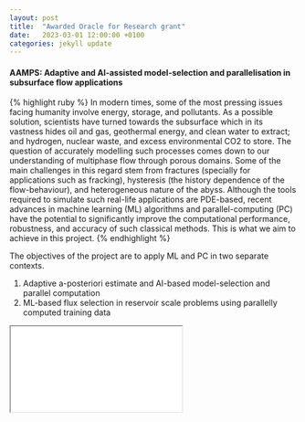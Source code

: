 ```yaml
---
layout: post
title:  "Awarded Oracle for Research grant"
date:   2023-03-01 12:00:00 +0100
categories: jekyll update
---
```



<h4><b>AAMPS</b>: Adaptive and AI-assisted model-selection and parallelisation in subsurface flow applications</h4>
{% highlight ruby %}
In modern times, some of the most pressing issues facing humanity involve energy, storage, and pollutants. 
As a possible solution, scientists have turned towards the subsurface which in its vastness hides oil and gas, geothermal energy, and clean water to extract;
 and hydrogen, nuclear waste, and excess environmental CO2 to store. 
The question of accurately modelling such processes comes down to our understanding of multiphase flow through porous domains. 
Some of the main challenges in this regard stem from fractures (specially for applications such as fracking), 
hysteresis (the history dependence of the flow-behaviour), and heterogeneous nature of the abyss. 
Although the tools required to simulate such real-life applications are PDE-based,
 recent advances in machine learning (ML) algorithms and parallel-computing (PC) have the potential to significantly improve the computational performance, 
robustness, and accuracy of such classical methods. This is what we aim to achieve in this project.
{% endhighlight %}

The objectives of the project are to apply ML and PC in two separate contexts.
<ol type="1">
<li>
Adaptive a-posteriori estimate and AI-based model-selection and parallel computation
</li>
<li>
ML-based flux selection in reservoir scale problems using parallelly computed training data
</li>
</ol>

<iframe src="/docs/Oracle-for-research.pdf" width="300" controls controlsList="nodownload"></iframe>

